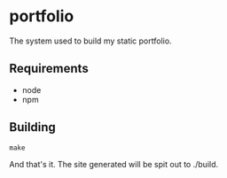 # portfolio
The system used to build my static portfolio.

## Requirements
- node
- npm

## Building
    make
And that's it. The site generated will be spit out to ./build.
